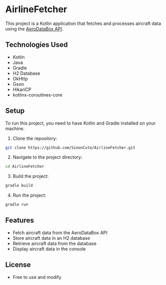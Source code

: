 # AirlineFetcher

This project is a Kotlin application that fetches and processes aircraft data using the [AeroDataBox API](https://rapidapi.com/aedbx-aedbx/api/aerodatabox).

## Technologies Used

- Kotlin
- Java
- Gradle
- H2 Database
- OkHttp
- Gson
- HikariCP
- kotlinx-coroutines-core

## Setup

To run this project, you need to have Kotlin and Gradle installed on your machine.

1. Clone the repository:

```bash
git clone https://github.com/SinonCute/AirlineFetcher.git
```

2. Navigate to the project directory:

```bash
cd AirlineFetcher
```

3. Build the project:

```bash
gradle build
```

4. Run the project:

```bash
gradle run
```

## Features

- Fetch aircraft data from the AeroDataBox API
- Store aircraft data in an H2 database
- Retrieve aircraft data from the database
- Display aircraft data in the console

## License
- Free to use and modify
